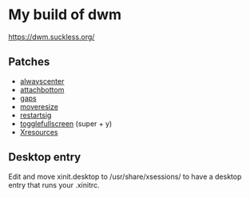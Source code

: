 # My build of dwm

https://dwm.suckless.org/

## Patches

- [alwayscenter](https://dwm.suckless.org/patches/alwayscenter/)
- [attachbottom](https://dwm.suckless.org/patches/attachbottom/)
- [gaps](https://dwm.suckless.org/patches/gaps/)
- [moveresize](https://dwm.suckless.org/patches/moveresize/)
- [restartsig](https://dwm.suckless.org/patches/restartsig/)
- [togglefullscreen](https://github.com/bakkeby/patches/blob/master/dwm/dwm-togglefullscreen-6.2.diff) (super + y)
- [Xresources](https://dwm.suckless.org/patches/xresources/)

## Desktop entry

Edit and move xinit.desktop to /usr/share/xsessions/ to have a desktop entry
that runs your .xinitrc.

